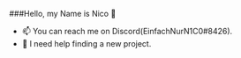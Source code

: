    ###Hello, my Name is Nico 👋
- 📫 You can reach me on Discord(EinfachNurN1C0#8426).
- 🤔 I need help finding a new project.
